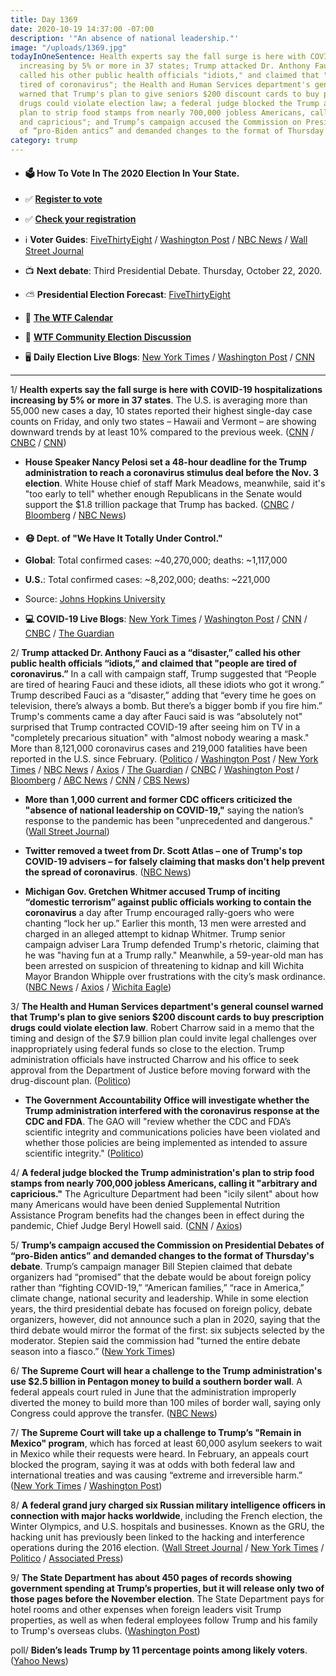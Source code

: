 ```yaml
---
title: Day 1369
date: 2020-10-19 14:37:00 -07:00
description: '"An absence of national leadership."'
image: "/uploads/1369.jpg"
todayInOneSentence: Health experts say the fall surge is here with COVID-19 hospitalizations
  increasing by 5% or more in 37 states; Trump attacked Dr. Anthony Fauci as a "disaster,"
  called his other public health officials "idiots," and claimed that "people are
  tired of coronavirus"; the Health and Human Services department's general counsel
  warned that Trump's plan to give seniors $200 discount cards to buy prescription
  drugs could violate election law; a federal judge blocked the Trump administration's
  plan to strip food stamps from nearly 700,000 jobless Americans, calling it "arbitrary
  and capricious"; and Trump’s campaign accused the Commission on Presidential Debates
  of “pro-Biden antics” and demanded changes to the format of Thursday's debate.
category: trump
---
```


* #### 🗳 How To Vote In The 2020 Election In Your State.

* ✅ **[Register to vote](https://www.vote.org/register-to-vote/)**

* ✅ **[Check your registration](https://www.vote.org/am-i-registered-to-vote/)**

* ℹ️ **Voter Guides**: [FiveThirtyEight](https://projects.fivethirtyeight.com/how-to-vote-2020/) / [Washington Post](https://www.washingtonpost.com/elections/2020/how-to-vote/) / [NBC News](https://www.nbcnews.com/specials/plan-your-vote-state-by-state-guide-voting-by-mail-early-in-person-voting-election/index.html?cid=bc_npd_nn_ms_np-1_200816) / [Wall Street Journal](https://www.wsj.com/articles/how-to-vote-by-mail-in-every-state-11597840923)

* 📺 **Next debate**: Third Presidential Debate. Thursday, October 22, 2020.

* ⛅️ **Presidential Election Forecast**: [FiveThirtyEight](https://projects.fivethirtyeight.com/2020-election-forecast/)

* 📆 **[The WTF Calendar](https://talk.whatthefuckjusthappenedtoday.com/t/the-wtf-event-calendar/5888)**

* 💬 **[WTF Community Election Discussion](https://talk.whatthefuckjusthappenedtoday.com/t/2020-general-election-trump-vs-biden/5758)**

* 🖥 **Daily Election Live Blogs**: [New York Times](https://www.nytimes.com/live/2020/10/19/us/trump-vs-biden?action=click&module=Top%20Stories&pgtype=Homepage) / [Washington Post](https://www.washingtonpost.com/elections/2020/10/19/trump-biden-live-updates/) / [CNN](https://www.cnn.com/politics/live-news/us-election-news-10-19-2020/index.html)

---

1/ **Health experts say the fall surge is here with COVID-19 hospitalizations increasing by 5% or more in 37 states**. The U.S. is averaging more than 55,000 new cases a day, 10 states reported their highest single-day case counts on Friday, and only two states – Hawaii and Vermont – are showing downward trends by at least 10% compared to the previous week. ([CNN](https://www.cnn.com/2020/10/19/health/us-coronavirus-monday/index.html) / [CNBC](https://www.cnbc.com/2020/10/19/coronavirus-hospitalizations-are-growing-in-37-us-states.html) / [CNN](https://www.cnn.com/world/live-news/coronavirus-pandemic-10-19-20-intl/h_d4c07deb3044866fb57399809efbe590))

* **House Speaker Nancy Pelosi set a 48-hour deadline for the Trump administration to reach a coronavirus stimulus deal before the Nov. 3 election**. White House chief of staff Mark Meadows, meanwhile, said it's "too early to tell" whether enough Republicans in the Senate would support the $1.8 trillion package that Trump has backed. ([CNBC](https://www.cnbc.com/2020/10/18/pelosi-sets-48-hour-deadline-to-reach-coronavirus-stimulus-deal-before-election.html) / [Bloomberg](https://www.bloomberg.com/news/articles/2020-10-17/mcconnell-sets-stimulus-votes-in-senate-beginning-tuesday?sref=MIBMEEoj) / [NBC News](https://www.nbcnews.com/politics/congress/trump-aide-meadows-unsure-senate-gop-will-approve-1-8-n1243876))

* #### 😷 Dept. of "We Have It Totally Under Control."

* **Global**: Total confirmed cases: \~40,270,000; deaths: \~1,117,000

* **U.S.**: Total confirmed cases: \~8,202,000; deaths: \~221,000

* Source: [Johns Hopkins University](https://coronavirus.jhu.edu/map.html)

* **💻 COVID-19 Live Blogs**: [New York Times](https://www.nytimes.com/live/2020/10/19/world/covid-coronavirus?action=click&module=Top%20Stories&pgtype=Homepage) / [Washington Post](https://www.washingtonpost.com/nation/2020/10/19/coronavirus-covid-live-updates-us/) / [CNN](https://www.cnn.com/world/live-news/coronavirus-pandemic-10-19-20-intl/index.html) / [CNBC](https://www.cnbc.com/2020/10/19/coronavirus-live-updates.html) / [The Guardian](https://www.theguardian.com/us-news/live/2020/oct/19/donald-trump-joe-biden-coronavirus-covid-19-us-election-live-updates)

2/ **Trump attacked Dr. Anthony Fauci as a “disaster,” called his other public health officials “idiots,” and claimed that "people are tired of coronavirus.”** In a call with campaign staff, Trump suggested that “People are tired of hearing Fauci and these idiots, all these idiots who got it wrong.” Trump described Fauci as a “disaster,” adding that “every time he goes on television, there’s always a bomb. But there’s a bigger bomb if you fire him.” Trump's comments came a day after Fauci said is was “absolutely not" surprised that Trump contracted COVID-19 after seeing him on TV in a "completely precarious situation" with "almost nobody wearing a mask." More than 8,121,000 coronavirus cases and 219,000 fatalities have been reported in the U.S. since February. ([Politico](https://www.politico.com/news/2020/10/19/fauci-trump-wearing-mask-weakness-430114) / [Washington Post](https://www.washingtonpost.com/politics/trump-fauci-campaign-biden/2020/10/19/30b2fe58-1226-11eb-82af-864652063d61_story.html) / [New York Times](https://www.nytimes.com/2020/10/19/us/elections/trump-fauci.html?action=click&module=RelatedLinks&pgtype=Article) / [NBC News](https://www.nbcnews.com/politics/politics-news/fauci-says-he-s-not-surprised-trump-contracted-covid-19-n1243857) / [Axios](https://www.axios.com/trump-calls-fauci-disaster-42428ddc-01e9-44a6-9ff9-55aa4cc5f55f.html) / [The Guardian](https://www.theguardian.com/world/2020/oct/19/trump-fauci-idiot-experts-criticism-coronavirus) / [CNBC](https://www.cnbc.com/2020/10/19/coronavirus-trump-calls-fauci-a-disaster-says-people-are-tired-of-covid.html) / [Washington Post](https://www.washingtonpost.com/nation/2020/10/19/fauci-trump-coronavirus-not-surprised/) / [Bloomberg](https://www.bloomberg.com/news/articles/2020-10-19/trump-complains-about-fauci-but-says-it-d-be-bomb-to-fire-him?sref=MIBMEEoj) / [ABC News](https://abcnews.go.com/Politics/trump-dismisses-pandemic-rips-fauci-disaster-campaign-staff/story?id=73697476) / [CNN](https://www.cnn.com/2020/10/18/politics/fauci-trump-coronavirus/index.html) / [CBS News](https://www.cbsnews.com/news/fauci-no-surprised-trump-covid-19-media-appearances-60-minutes/))

* **More than 1,000 current and former CDC officers criticized the "absence of national leadership on COVID-19,"** saying the nation’s response to the pandemic has been "unprecedented and dangerous." ([Wall Street Journal](https://www.wsj.com/articles/more-than-1-000-current-and-former-cdc-officers-condemn-u-s-covid-19-response-11602884265))

* **Twitter removed a tweet from Dr. Scott Atlas – one of Trump's top COVID-19 advisers – for falsely claiming that masks don't help prevent the spread of coronavirus**. ([NBC News](https://www.nbcnews.com/politics/donald-trump/twitter-removes-tweet-top-trump-covid-adviser-saying-masks-don-n1243841))

* **Michigan Gov. Gretchen Whitmer accused Trump of inciting “domestic terrorism” against public officials working to contain the coronavirus** a day after Trump encouraged rally-goers who were chanting “lock her up.” Earlier this month, 13 men were arrested and charged in an alleged attempt to kidnap Whitmer. Trump senior campaign adviser Lara Trump defended Trump's rhetoric, claiming that he was "having fun at a Trump rally." Meanwhile, a 59-year-old man has been arrested on suspicion of threatening to kidnap and kill Wichita Mayor Brandon Whipple over frustrations with the city’s mask ordinance. ([NBC News](https://www.nbcnews.com/politics/meet-the-press/whitmer-says-trump-continues-encourage-domestic-terrorism-rhetoric-n1243842) / [Axios](https://www.axios.com/lara-trump-gretchen-whitmer-b082c323-b7fc-4e57-974a-92f3982201c1.html) / [Wichita Eagle](https://www.kansas.com/news/politics-government/article246513655.html))

3/ **The Health and Human Services department's general counsel warned that Trump's plan to give seniors $200 discount cards to buy prescription drugs could violate election law**. Robert Charrow said in a memo that the timing and design of the $7.9 billion plan could invite legal challenges over inappropriately using federal funds so close to the election. Trump administration officials have instructed Charrow and his office to seek approval from the Department of Justice before moving forward with the drug-discount plan. ([Politico](https://www.politico.com/news/2020/10/16/hhs-lawyer-trump-drug-cards-election-law-429989))

* **The Government Accountability Office will investigate whether the Trump administration interfered with the coronavirus response at the CDC and FDA**. The GAO will "review whether the CDC and FDA’s scientific integrity and communications policies have been violated and whether those policies are being implemented as intended to assure scientific integrity." ([Politico](https://www.politico.com/news/2020/10/19/government-watchdog-trump-cdc-fda-430175))

4/ **A federal judge blocked the Trump administration's plan to strip food stamps from nearly 700,000 jobless Americans, calling it "arbitrary and capricious."** The Agriculture Department had been "icily silent" about how many Americans would have been denied Supplemental Nutrition Assistance Program benefits had the changes been in effect during the pandemic, Chief Judge Beryl Howell said. ([CNN](https://www.cnn.com/2020/10/18/politics/food-stamps-trump-administration-work-requirements/index.html) / [Axios](https://www.axios.com/judge-blocks-trump-unemployed-food-stamps-plan-0c4dc7c9-f2c1-4162-9f1b-0eb2fb18c7a8.html))

5/ **Trump’s campaign accused the Commission on Presidential Debates of “pro-Biden antics” and demanded changes to the format of Thursday's debate**. Trump’s campaign manager Bill Stepien claimed that debate organizers had “promised” that the debate would be about foreign policy rather than “fighting COVID-19,” “American families,” “race in America,” climate change, national security and leadership. While in some election years, the third presidential debate has focused on foreign policy, debate organizers, however, did not announce such a plan in 2020, saying that the third debate would mirror the format of the first: six subjects selected by the moderator. Stepien said the commission had "turned the entire debate season into a fiasco.” ([New York Times](https://www.nytimes.com/live/2020/10/19/us/trump-vs-biden?action=click&module=Top%20Stories&pgtype=Homepage#trump-who-withdrew-from-the-last-debate-seeks-changes-to-the-next))

6/ **The Supreme Court will hear a challenge to the Trump administration's use $2.5 billion in Pentagon money to build a southern border wall**. A federal appeals court ruled in June that the administration improperly diverted the money to build more than 100 miles of border wall, saying only Congress could approve the transfer. ([NBC News](https://www.nbcnews.com/politics/supreme-court/supreme-court-take-trump-border-wall-spending-asylum-enforcement-n1243870))

7/ **The Supreme Court will take up a challenge to Trump’s "Remain in Mexico" program**, which has forced at least 60,000 asylum seekers to wait in Mexico while their requests were heard. In February, an appeals court blocked the program, saying it was at odds with both federal law and international treaties and was causing “extreme and irreversible harm.” ([New York Times](https://www.nytimes.com/2020/10/19/us/supreme-court-trump-wall-asylum.html) / [Washington Post](https://www.washingtonpost.com/politics/courts_law/supreme-court-remain-in-mexico-border-wall/2020/10/19/b592a658-120a-11eb-bc10-40b25382f1be_story.html))

8/ **A federal grand jury charged six Russian military intelligence officers in connection with major hacks worldwide**, including the French election, the Winter Olympics, and U.S. hospitals and businesses. Known as the GRU, the hacking unit has previously been linked to the hacking and interference operations during the 2016 election. ([Wall Street Journal](https://www.wsj.com/articles/u-s-charges-six-russian-intelligence-officers-with-hacking-11603126931) / [New York Times](https://www.nytimes.com/2020/10/19/us/politics/russian-intelligence-cyberattacks.html) / [Politico](https://www.politico.com/news/2020/10/19/russia-hackers-cyberattacks-430166) / [Associated Press](https://apnews.com/article/technology-winter-olympics-elections-russia-emmanuel-macron-6fc251c08d1ac82d5633e84378c6c805))

9/ **The State Department has about 450 pages of records showing government spending at Trump’s properties, but it will release only two of those pages before the November election**. The State Department pays for hotel rooms and other expenses when foreign leaders visit Trump properties, as well as when federal employees follow Trump and his family to Trump's overseas clubs. ([Washington Post](https://www.washingtonpost.com/politics/state-department-signals-it-will-keep-most-details-of-its-spending-at-trumps-properties-hidden-until-after-election/2020/10/16/83372f30-0f21-11eb-8074-0e943a91bf08_story.html))

poll/ **Biden’s leads Trump by 11 percentage points among likely voters**. ([Yahoo News](https://news.yahoo.com/yahoo-news-you-gov-poll-the-tide-turns-against-trump-as-biden-surges-to-his-largestever-lead-among-likely-voters-175644323.html))